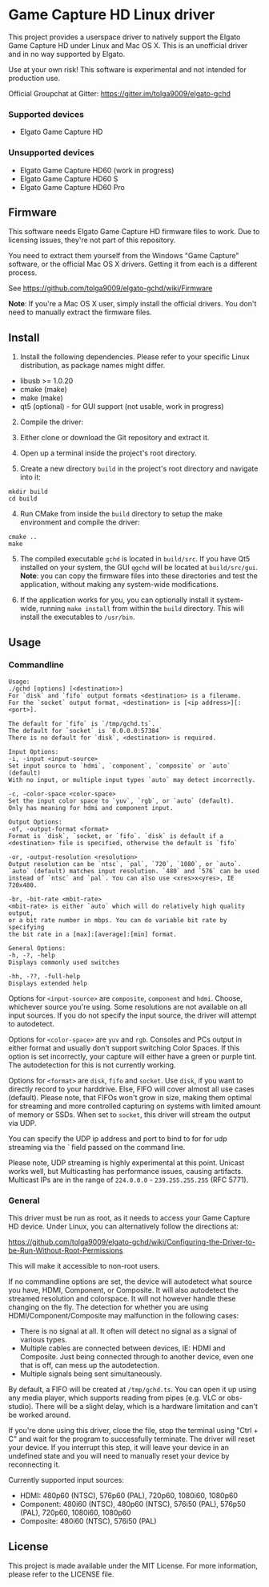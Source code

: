 # Game Capture HD Linux driver

This project provides a userspace driver to natively support the Elgato Game
Capture HD under Linux and Mac OS X. This is an unofficial driver and in no way
supported by Elgato.

Use at your own risk! This software is experimental and not intended for
production use.

Official Groupchat at Gitter: https://gitter.im/tolga9009/elgato-gchd


### Supported devices

* Elgato Game Capture HD

### Unsupported devices

* Elgato Game Capture HD60 (work in progress)
* Elgato Game Capture HD60 S
* Elgato Game Capture HD60 Pro


## Firmware

This software needs Elgato Game Capture HD firmware files to work. Due to
licensing issues, they're not part of this repository.

You need to extract them yourself from the Windows "Game Capture" software,
or the official Mac OS X drivers. Getting it from each is a different process.

See https://github.com/tolga9009/elgato-gchd/wiki/Firmware

**Note**: If you're a Mac OS X user, simply install the official drivers. You
don't need to manually extract the firmware files.

## Install

1. Install the following dependencies. Please refer to your specific Linux
distribution, as package names might differ.

* libusb >= 1.0.20
* cmake (make)
* make (make)
* qt5 (optional) - for GUI support (not usable, work in progress)

2. Compile the driver:

1. Either clone or download the Git repository and extract it.

2. Open up a terminal inside the project's root directory.

3. Create a new directory `build` in the project's root directory and
navigate into it:

```
mkdir build
cd build
```

4. Run CMake from inside the `build` directory to setup the make
environment and compile the driver:

```
cmake ..
make
```

5. The compiled executable `gchd` is located in `build/src`. If you have
Qt5 installed on your system, the GUI `qgchd` will be located at
`build/src/gui`.
**Note**: you can copy the firmware files into these directories and test
the application, without making any system-wide modifications.

3. If the application works for you, you can optionally install it system-wide,
running `make install` from within the `build` directory. This will install the
executables to `/usr/bin`.


## Usage

### Commandline

```
Usage:
./gchd [options] [<destination>]
For `disk` and `fifo` output formats <destination> is a filename.
For the `socket` output format, <destination> is [<ip address>][:<port>].

The default for `fifo` is `/tmp/gchd.ts`.
The default for `socket` is `0.0.0.0:57384`
There is no default for `disk`, <destination> is required.

Input Options:
-i, -input <input-source>
Set input source to `hdmi`, `component`, `composite` or `auto` (default)
With no input, or multiple input types `auto` may detect incorrectly.

-c, -color-space <color-space>
Set the input color space to `yuv`, `rgb`, or `auto` (default).
Only has meaning for hdmi and component input.

Output Options:
-of, -output-format <format>
Format is `disk`, `socket, or `fifo`. `disk` is default if a
<destination> file is specified, otherwise the default is `fifo`

-or, -output-resolution <resolution>
Output resolution can be `ntsc`, `pal`, `720`, `1080`, or `auto`.
`auto` (default) matches input resolution. `480` and `576` can be used
instead of `ntsc` and `pal`. You can also use <xres>x<yres>, IE 720x480.

-br, -bit-rate <mbit-rate>
<mbit-rate> is either `auto` which will do relatively high quality output,
or a bit rate number in mbps. You can do variable bit rate by specifying
the bit rate in a [max]:[average]:[min] format.

General Options:
-h, -?, -help
Displays commonly used switches

-hh, -??, -full-help
Displays extended help
```

Options for `<input-source>` are `composite`, `component` and `hdmi`. Choose,
whichever source you're using. Some resolutions are not available on all input
sources. If you do not specify the input source, the driver will attempt
to autodetect.

Options for `<color-space>` are `yuv` and `rgb`. Consoles and PCs output in
either format and usually don't support switching Color Spaces. If this option
is set incorrectly, your capture will either have a green or purple tint. The
autodetection for this is not currently working.

Options for `<format>` are `disk`, `fifo` and `socket`. Use `disk`, if you want
to directly record to your harddrive. Else, FIFO will cover almost all use cases
(default). Please note, that FIFOs won't grow in size, making them optimal for
streaming and more controlled capturing on systems with limited amount of memory
or SSDs. When set to `socket`, this driver will stream the output via UDP.

You can specify the UDP ip address and port to bind to for for udp streaming
via the `<destination> field passed on the command line.

Please note, UDP streaming is highly experimental at this point. Unicast works
well, but Multicasting has performance issues, causing artifacts. Multicast IPs
are in the range of `224.0.0.0` - `239.255.255.255` (RFC 5771).


### General

This driver must be run as root, as it needs to access your Game Capture HD
device. Under Linux, you can alternatively follow the directions at:

https://github.com/tolga9009/elgato-gchd/wiki/Configuring-the-Driver-to-be-Run-Without-Root-Permissions

This will make it accessible to non-root users.

If no commandline options are set, the device will autodetect what source you
have, HDMI, Component, or Composite. It will also autodetect the streamed
resolution and colorspace. It will not however handle these changing on the fly.
The detection for whether you are using HDMI/Component/Composite may malfunction
in the following cases:

* There is no signal at all. It often will detect no signal as a signal of
various types.
* Multiple cables are connected between devices, IE: HDMI and Composite. Just
being connected through to another device, even one that is off, can mess up
the autodetection.
* Multiple signals being sent simultaneously.

By default, a FIFO will be created at `/tmp/gchd.ts`. You can open it up using
any media player, which supports reading from pipes (e.g. VLC or obs-studio).
There will be a slight delay, which is a hardware limitation and can't be worked
around.

If you're done using this driver, close the file, stop the terminal using
"Ctrl + C" and wait for the program to successfully terminate. The driver will
reset your device. If you interrupt this step, it will leave your device in
an undefined state and you will need to manually reset your device by
reconnecting it.

Currently supported input sources:

* HDMI: 480p60 (NTSC), 576p60 (PAL), 720p60, 1080i60, 1080p60
* Component: 480i60 (NTSC), 480p60 (NTSC), 576i50 (PAL), 576p50 (PAL), 720p60,
1080i60, 1080p60
* Composite: 480i60 (NTSC), 576i50 (PAL)


## License

This project is made available under the MIT License. For more information,
please refer to the LICENSE file.
